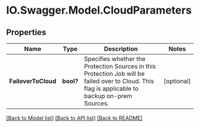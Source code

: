 # IO.Swagger.Model.CloudParameters
## Properties

Name | Type | Description | Notes
------------ | ------------- | ------------- | -------------
**FailoverToCloud** | **bool?** | Specifies whether the Protection Sources in this Protection Job will be failed over to Cloud. This flag is applicable to backup on-prem Sources. | [optional] 

[[Back to Model list]](../README.md#documentation-for-models) [[Back to API list]](../README.md#documentation-for-api-endpoints) [[Back to README]](../README.md)

